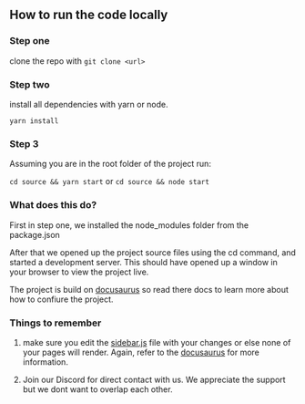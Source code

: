 ## How to run the code locally

### Step one

clone the repo with `git clone <url>`

### Step two

install all dependencies with yarn or node.

`yarn install`

### Step 3 

Assuming you are in the root folder of the project run: 

`cd source && yarn start` or `cd source && node start`

### What does this do?

First in step one, we installed the node_modules folder from the package.json

After that we opened up the project source files using the cd command, and started a development server. This should have opened up a window in your browser to view the project live. 

The project is build on [docusaurus](https://docusaurus.io/docs) so read there docs to learn more about how to confiure the project. 

### Things to remember 

1. make sure you edit the [sidebar.js](../../source/sidebars.js) file with your changes or else none of your pages will render. Again, refer to the [docusaurus](https://docusaurus.io/docs) for more information.

2. Join our Discord for direct contact with us. We appreciate the support but we dont want to overlap each other.
